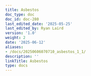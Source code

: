 ```yaml
---
title: Asbestos
doc_type: doc
doc_id: doc-280
last_edited_date: '2025-05-25'
last_edited_by: Ryan Laird
version: '1.0'
weight: 2
date: '2025-06-12'
aliases:
- /docs/20250606070710_asbestos_1_1/
description: ''
linkTitle: Asbestos
type: docs
---
```


